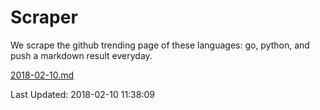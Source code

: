 # Scraper

We scrape the github trending page of these languages: go, python, and push a markdown result everyday.

[2018-02-10.md](https://github.com/borays/Scraper/blob/master/2018-02-10.md)

Last Updated: 2018-02-10 11:38:09